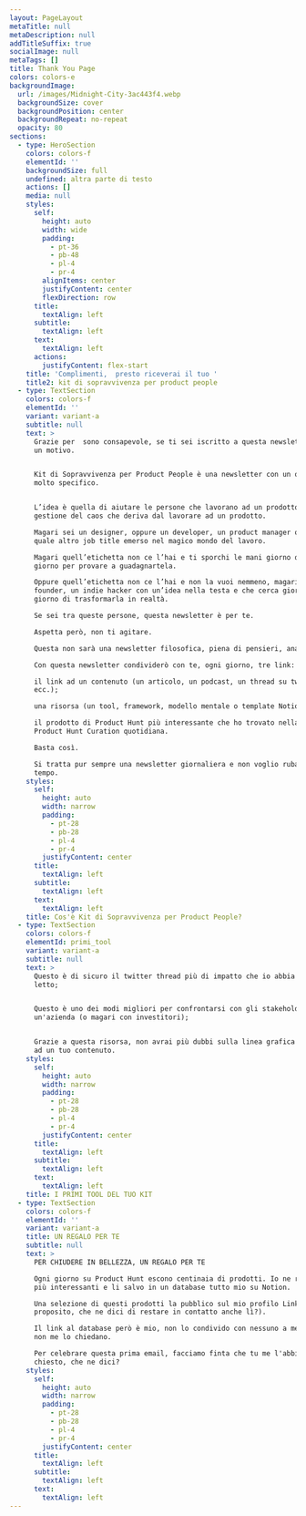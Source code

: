 ```yaml
---
layout: PageLayout
metaTitle: null
metaDescription: null
addTitleSuffix: true
socialImage: null
metaTags: []
title: Thank You Page
colors: colors-e
backgroundImage:
  url: /images/Midnight-City-3ac443f4.webp
  backgroundSize: cover
  backgroundPosition: center
  backgroundRepeat: no-repeat
  opacity: 80
sections:
  - type: HeroSection
    colors: colors-f
    elementId: ''
    backgroundSize: full
    undefined: altra parte di testo
    actions: []
    media: null
    styles:
      self:
        height: auto
        width: wide
        padding:
          - pt-36
          - pb-48
          - pl-4
          - pr-4
        alignItems: center
        justifyContent: center
        flexDirection: row
      title:
        textAlign: left
      subtitle:
        textAlign: left
      text:
        textAlign: left
      actions:
        justifyContent: flex-start
    title: 'Complimenti,  presto riceverai il tuo '
    title2: kit di sopravvivenza per product people
  - type: TextSection
    colors: colors-f
    elementId: ''
    variant: variant-a
    subtitle: null
    text: >
      Grazie per  sono consapevole, se ti sei iscritto a questa newsletter è per
      un motivo.


      Kit di Sopravvivenza per Product People è una newsletter con un obiettivo
      molto specifico.


      L’idea è quella di aiutare le persone che lavorano ad un prodotto nella
      gestione del caos che deriva dal lavorare ad un prodotto.

      Magari sei un designer, oppure un developer, un product manager o chissà
      quale altro job title emerso nel magico mondo del lavoro.

      Magari quell’etichetta non ce l’hai e ti sporchi le mani giorno dopo
      giorno per provare a guadagnartela.

      Oppure quell’etichetta non ce l’hai e non la vuoi nemmeno, magari sei un
      founder, un indie hacker con un’idea nella testa e che cerca giorno dopo
      giorno di trasformarla in realtà.

      Se sei tra queste persone, questa newsletter è per te.

      Aspetta però, non ti agitare.

      Questa non sarà una newsletter filosofica, piena di pensieri, analisi ecc.

      Con questa newsletter condividerò con te, ogni giorno, tre link:

      il link ad un contenuto (un articolo, un podcast, un thread su twitter
      ecc.);

      una risorsa (un tool, framework, modello mentale o template Notion ecc.);

      il prodotto di Product Hunt più interessante che ho trovato nella mia
      Product Hunt Curation quotidiana.

      Basta così.

      Si tratta pur sempre una newsletter giornaliera e non voglio rubarti altro
      tempo.
    styles:
      self:
        height: auto
        width: narrow
        padding:
          - pt-28
          - pb-28
          - pl-4
          - pr-4
        justifyContent: center
      title:
        textAlign: left
      subtitle:
        textAlign: left
      text:
        textAlign: left
    title: Cos'è Kit di Sopravvivenza per Product People?
  - type: TextSection
    colors: colors-f
    elementId: primi_tool
    variant: variant-a
    subtitle: null
    text: >
      Questo è di sicuro il twitter thread più di impatto che io abbia mai
      letto;


      Questo è uno dei modi migliori per confrontarsi con gli stakeholder di
      un'azienda (o magari con investitori);


      Grazie a questa risorsa, non avrai più dubbi sulla linea grafica da dare
      ad un tuo contenuto.
    styles:
      self:
        height: auto
        width: narrow
        padding:
          - pt-28
          - pb-28
          - pl-4
          - pr-4
        justifyContent: center
      title:
        textAlign: left
      subtitle:
        textAlign: left
      text:
        textAlign: left
    title: I PRIMI TOOL DEL TUO KIT
  - type: TextSection
    colors: colors-f
    elementId: ''
    variant: variant-a
    title: UN REGALO PER TE
    subtitle: null
    text: >
      PER CHIUDERE IN BELLEZZA, UN REGALO PER TE

      Ogni giorno su Product Hunt escono centinaia di prodotti. Io ne raccolgo i
      più interessanti e li salvo in un database tutto mio su Notion.

      Una selezione di questi prodotti la pubblico sul mio profilo Linkedin (a
      proposito, che ne dici di restare in contatto anche lì?).

      Il link al database però è mio, non lo condivido con nessuno a meno che
      non me lo chiedano.

      Per celebrare questa prima email, facciamo finta che tu me l'abbia
      chiesto, che ne dici?
    styles:
      self:
        height: auto
        width: narrow
        padding:
          - pt-28
          - pb-28
          - pl-4
          - pr-4
        justifyContent: center
      title:
        textAlign: left
      subtitle:
        textAlign: left
      text:
        textAlign: left
---
```

